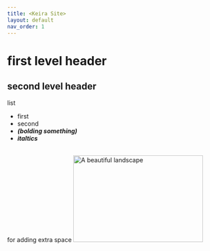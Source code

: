 ```yaml
---
title: <Keira Site>
layout: default
nav_order: 1
---
```


# first level header
## second level header

list
- first
- second
- ***(**bolding something**)***
- ***italtics***

<br> for adding extra space
<img src="[https://example.com/image.jpg](https://urbanblisslife.com/wp-content/uploads/2023/01/Jolibee-Spaghetti-FEATURE.jpg)https://urbanblisslife.com/wp-content/uploads/2023/01/Jolibee-Spaghetti-FEATURE.jpg" alt="A beautiful landscape" width="300" height="200">
